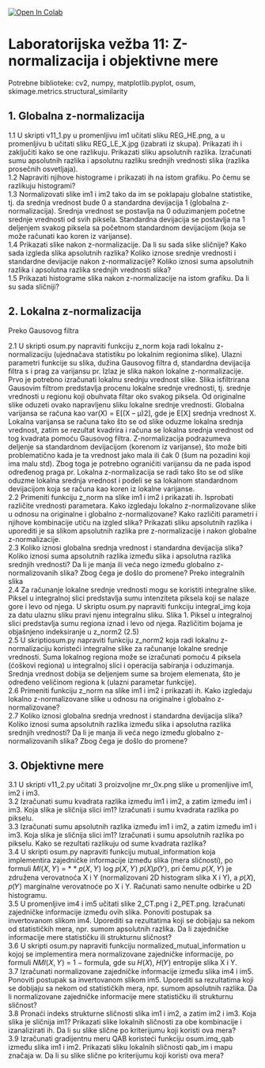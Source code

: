 [![Open In Colab](https://colab.research.google.com/assets/colab-badge.svg)](https://colab.research.google.com/github/nebojsa-bozanic/BMI_OSuM/blob/master/Vezba11%3A%20Z-normalizacija%20i%20objektivne%20mere/OSuM_vezba_11.ipynb)

# Laboratorijska vežba 11: Z-normalizacija i objektivne mere

Potrebne biblioteke: cv2, numpy, matplotlib.pyplot, osum, skimage.metrics.structural_similarity

## 1. Globalna z-normalizacija  
  1.1 U skripti v11_1.py u promenljivu im1 učitati sliku REG_HE.png, a u promenljivu b učitati sliku REG_LE_X.jpg (izabrati iz skupa). Prikazati ih i zaključiti kako se one razlikuju. Prikazati sliku apsolutnih razlika. Izračunati sumu apsolutnih razlika i apsolutnu razliku srednjih vrednosti slika (razlika prosečnih osvetljaja).  
  1.2 Napraviti njihove histograme i prikazati ih na istom grafiku. Po čemu se razlikuju histogrami?  
  1.3 Normalizovati slike im1 i im2 tako da im se poklapaju globalne statistike, tj. da srednja vrednost bude 0 a standardna devijacija 1 (globalna z-normalizacija). Srednja vrednost se postavlja na 0 oduzimanjem početne srednje vrednosti od svih piksela. Standardna devijacija se postavlja na 1 deljenjem svakog piksela sa početnom standardnom devijacijom (koja se može računati kao koren iz varijanse).  
  1.4 Prikazati slike nakon z-normalizacije. Da li su sada slike sličnije? Kako sada izgleda slika apsolutnih razlika? Koliko iznose srednje vrednosti i standardne devijacije nakon z-normalizacije? Koliko iznosi suma apsolutnih razlika i apsolutna razlika srednjih vrednosti slika?  
  1.5 Prikazati histograme slika nakon z-normalizacije na istom grafiku. Da li su sada sličniji?

## 2. Lokalna z-normalizacija  

Preko Gausovog filtra  

  2.1 U skripti osum.py napraviti funkciju z_norm koja radi lokalnu z-normalizaciju (ujednačava statistiku po lokalnim regionima slike). Ulazni parametri funkcije su slika, dužina Gausovog filtra d, standardna devijacija filtra s i prag za varijansu pr. Izlaz je slika nakon lokalne z-normalizacije. Prvo je potrebno izračunati lokalnu srednju vrednost slike. Slika isfiltrirana Gausovim filtrom predstavlja procenu lokalne srednje vrednosti, tj. srednje vrednosti u regionu koji obuhvata filtar oko svakog piksela. Od originalne slike oduzeti ovako napravljenu sliku lokalne srednje vrednosti. Globalna varijansa se računa kao var(X) = E[(X – μ)2], gde je E[X] srednja vrednost X. Lokalna varijansa se računa tako što se od slike oduzme lokalna srednja vrednost, zatim se rezultat kvadrira i računa se lokalna srednja vrednost od tog kvadrata pomoću Gausovog filtra. Z-normalizacija podrazumeva deljenje sa standardnom devijacijom (korenom iz varijanse), što može biti problematično kada je ta vrednost jako mala ili čak 0 (šum na pozadini koji ima malu std). Zbog toga je potrebno ograničiti varijansu da ne pada ispod određenog praga pr. Lokalna z-normalizacija se radi tako što se od slike oduzme lokalna srednja vrednost i podeli se sa lokalnom standardnom devijacijom koja se računa kao koren iz lokalne varijanse.  
  2.2 Primeniti funkciju z_norm na slike im1 i im2 i prikazati ih. Isprobati različite vrednosti parametara. Kako izgledaju lokalno z-normalizovane slike u odnosu na originalne i globalno z-normalizovane? Kako različiti parametri i njihove kombinacije utiču na izgled slika? Prikazati sliku apsolutnih razlika i uporediti je sa slikom apsolutnih razlika pre z-normalizacije i nakon globalne z-normalizacije.  
  2.3 Koliko iznosi globalna srednja vrednost i standardna devijacija slika? Koliko iznosi suma apsolutnih razlika između slika i apsolutna razlika srednjih vrednosti? Da li je manja ili veća nego između globalno z-normalizovanih slika? Zbog čega je došlo do promene? Preko integralnih slika  
  2.4 Za računanje lokalne srednje vrednosti mogu se koristiti integralne slike. Piksel u integralnoj slici predstavlja sumu intenziteta piksela koji se nalaze gore i levo od njega. U skriptu osum.py napraviti funkciju integral_img koja za datu ulaznu sliku pravi njenu integralnu sliku. Slika 1. Piksel u integralnoj slici predstavlja sumu regiona iznad i levo od njega. Različitim bojama je objašnjeno indeksiranje u z_norm2 (2.5)  
  2.5 U skriptiosum.py napraviti funkciju z_norm2 koja radi lokalnu z-normalizaciju koristeći integralne slike za računanje lokalne srednje vrednosti. Suma lokalnog regiona može se izračunati pomoću 4 piksela (ćoškovi regiona) u integralnoj slici i operacija sabiranja i oduzimanja. Srednja vrednost dobija se deljenjem sume sa brojem elemenata, što je određeno veličinom regiona k (ulazni parametar funkcije).  
  2.6 Primeniti funkciju z_norm na slike im1 i im2 i prikazati ih. Kako izgledaju lokalno z-normalizovane slike u odnosu na originalne i globalno z-normalizovane?  
  2.7 Koliko iznosi globalna srednja vrednost i standardna devijacija slika? Koliko iznosi suma apsolutnih razlika između slika i apsolutna razlika srednjih vrednosti? Da li je manja ili veća nego između globalno z-normalizovanih slika? Zbog čega je došlo do promene?  

## 3. Objektivne mere
  3.1 U skripti v11_2.py učitati 3 proizvoljne mr_0x.png slike u promenljive im1, im2 i im3.  
  3.2 Izračunati sumu kvadrata razlika između im1 i im2, a zatim između im1 i im3. Koja slika je sličnija slici im1? Izračunati i sumu kvadrata razlika po pikselu.  
  3.3 Izračunati sumu apsolutnih razlika između im1 i im2, a zatim između im1 i im3. Koja slika je sličnija slici im1? Izračunati i sumu apsolutnih razlika po pikselu. Kako se rezultati razlikuju od sume kvadrata razlika?  
  3.4 U skripti osum.py napraviti funkciju mutual_information koja implementira zajedničke informacije između slika (mera sličnosti), po formuli 𝑀𝐼(𝑋, 𝑌) = * * 𝑝(𝑋, 𝑌) log 𝑝(𝑋, 𝑌) 𝑝(𝑋)𝑝(𝑌), pri čemu 𝑝(𝑋, 𝑌) je združena verovatnoća X i Y (normalizovani 2D histogram slika X i Y), a 𝑝(𝑋), 𝑝(𝑌) marginalne verovatnoće po X i Y. Računati samo nenulte odbirke u 2D histogramu.  
  3.5 U promenljive im4 i im5 učitati slike 2_CT.png i 2_PET.png. Izračunati zajedničke informacije između ovih slika. Ponoviti postupak sa invertovanom slikom im4. Uporediti sa rezultatima koji se dobijaju sa nekom od statističkih mera, npr. sumom apsolutnih razlika. Da li zajedničke informacije mere statističku ili strukturnu sličnost?  
  3.6 U skripti osum.py napraviti funkciju normalized_mutual_information u kojoj se implementira mera normalizovane zajedničke informacije, po formuli 𝑁𝑀𝐼(𝑋, 𝑌) = 1 − formula, gde su 𝐻(𝑋), 𝐻(𝑌) entropije slika X i Y.  
  3.7 Izračunati normalizovane zajedničke informacije između slika im4 i im5. Ponoviti postupak sa invertovanom slikom im5. Uporediti sa rezultatima koji se dobijaju sa nekom od statističkih mera, npr. sumom apsolutnih razlika. Da li normalizovane zajedničke informacije mere statističku ili strukturnu sličnost?  
  3.8 Pronaći indeks strukturne sličnosti slika im1 i im2, a zatim im2 i im3. Koja slika je sličnija im1? Prikazati slike lokalnih sličnosti za obe kombinacije i izanalizirati ih. Da li su slike slične po kriterijumu koji koristi ova mera?  
  3.9 Izračunati gradijentnu meru QAB koristeći funkciju osum.imq_qab između slika im1 i im2. Prikazati sliku lokalnih sličnosti qab_im i mapu značaja w. Da li su slike slične po kriterijumu koji koristi ova mera?
